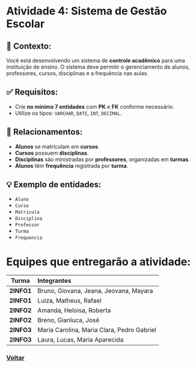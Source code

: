 # **Atividade 4: Sistema de Gestão Escolar**

## 📌 Contexto:
Você está desenvolvendo um sistema de **controle acadêmico** para uma instituição de ensino. O sistema deve permitir o gerenciamento de alunos, professores, cursos, disciplinas e a frequência nas aulas.

## ✅ Requisitos:
- Crie **no mínimo 7 entidades** com **PK** e **FK** conforme necessário.
- Utilize os tipos: `VARCHAR`, `DATE`, `INT`, `DECIMAL`.

## 🔁 Relacionamentos:
- **Alunos** se matriculam em **cursos**.
- **Cursos** possuem **disciplinas**.
- **Disciplinas** são ministradas por **professores**, organizadas em **turmas**.
- **Alunos** têm **frequência** registrada por **turma**.

## 💡 Exemplo de entidades:
- `Aluno`
- `Curso`
- `Matricula`
- `Disciplina`
- `Professor`
- `Turma`
- `Frequencia`

# Equipes que entregarão a atividade:
| **Turma** | **Integrantes** |
|------------|:-----------------|
| **2INFO1** | Bruno, Giovana, Jeana, Jeovana, Mayara |
| **2INFO1** | Luiza, Matheus, Rafael |
| **2INFO2** | Amanda, Heloisa, Roberta |
| **2INFO2** | Breno, Gianluca, José |
| **2INFO3** | Maria Carolina, Maria Clara, Pedro Gabriel |
| **2INFO3** | Laura, Lucas, Maria Aparecida |

### [Voltar](../README.md)